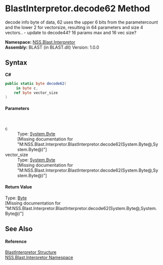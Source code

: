 # BlastInterpretor.decode62 Method 
 

decode info byte of data, 62 uses the upper 6 bits from the parametercount and the lower 2 for vectorsize, resulting in 64 parameters and size 4 vectors.. - update to decode44? 16 params max and 16 vec size?

**Namespace:**&nbsp;<a href="N_NSS_Blast_Interpretor">NSS.Blast.Interpretor</a><br />**Assembly:**&nbsp;BLAST (in BLAST.dll) Version: 1.0.0

## Syntax

**C#**<br />
``` C#
public static byte decode62(
	 in byte c,
	ref byte vector_size
)
```


#### Parameters
&nbsp;<dl><dt>c</dt><dd>Type: <a href="https://docs.microsoft.com/dotnet/api/system.byte" target="_blank" rel="noopener noreferrer">System.Byte</a><br />\[Missing <param name="c"/> documentation for "M:NSS.Blast.Interpretor.BlastInterpretor.decode62(System.Byte@,System.Byte@)"\]</dd><dt>vector_size</dt><dd>Type: <a href="https://docs.microsoft.com/dotnet/api/system.byte" target="_blank" rel="noopener noreferrer">System.Byte</a><br />\[Missing <param name="vector_size"/> documentation for "M:NSS.Blast.Interpretor.BlastInterpretor.decode62(System.Byte@,System.Byte@)"\]</dd></dl>

#### Return Value
Type: <a href="https://docs.microsoft.com/dotnet/api/system.byte" target="_blank" rel="noopener noreferrer">Byte</a><br />\[Missing <returns> documentation for "M:NSS.Blast.Interpretor.BlastInterpretor.decode62(System.Byte@,System.Byte@)"\]

## See Also


#### Reference
<a href="T_NSS_Blast_Interpretor_BlastInterpretor">BlastInterpretor Structure</a><br /><a href="N_NSS_Blast_Interpretor">NSS.Blast.Interpretor Namespace</a><br />